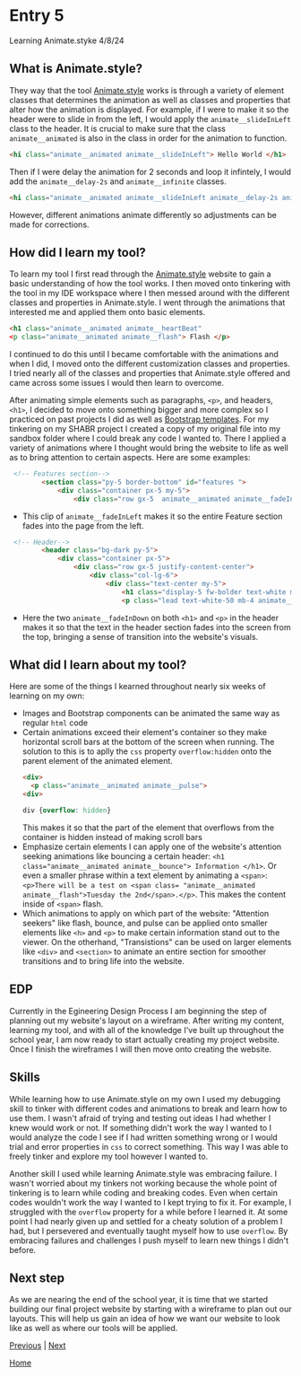 # Entry 5
Learning Animate.styke 4/8/24

## What is Animate.style?
They way that the tool [Animate.style](https://animate.style/) works is through a variety of element classes that determines the animation as well as classes and properties that alter how the animation is displayed. For example, if I were to make it so the header were to slide in from the left, I would apply the `animate__slideInLeft` class to the header. It is crucial to make sure that the class `animate__animated` is also in the class in order for the animation to function.
```html
<hi class="animate__animated animate__slideInLeft"> Hello World </h1>
```
Then if I were delay the animation for 2 seconds and loop it infintely, I would add the `animate__delay-2s` and `animate__infinite` classes.
```html
<hi class="animate__animated animate__slideInLeft animate__delay-2s animate__infinite"> Hello World </h1>
```
However, different animations animate differently so adjustments can be made for corrections.

## How did I learn my tool?
To learn my tool I first read through the [Animate.style](https://animate.style/) website to gain a basic understanding of how the tool works. I then moved onto tinkering with the tool in my IDE workspace where I then messed around with the different classes and properties in Animate.style. I went through the animations that interested me and applied them onto basic elements.
```html
<h1 class="animate__animated animate__heartBeat"
<p class="animate__animated animate__flash"> Flash </p>
```

I continued to do this until I became comfortable with the animations and when I did, I moved onto the different customization classes and properties. I tried nearly all of the classes and properties that Animate.style offered and came across some issues I would then learn to overcome.

After animating simple elements such as paragraphs, `<p>`, and headers, `<h1>`, I decided to move onto something bigger and more complex so I practiced on past projects I did as well as [Bootstrap templates](https://startbootstrap.com/themes). 
For my tinkering on my SHABR project I created a copy of my original file into my sandbox folder where I could break any code I wanted to. There I applied a variety of animations where I thought would bring the website to life as well as to bring attention to certain aspects.
Here are some examples:
```html
 <!-- Features section-->
        <section class="py-5 border-bottom" id="features ">
            <div class="container px-5 my-5">
                <div class="row gx-5  animate__animated animate__fadeInLeft">
```
* This clip of `animate__fadeInLeft` makes it so the entire Feature section fades into the page from the left.

```html
 <!-- Header-->
        <header class="bg-dark py-5">
            <div class="container px-5">
                <div class="row gx-5 justify-content-center">
                    <div class="col-lg-6">
                        <div class="text-center my-5">
                            <h1 class="display-5 fw-bolder text-white mb-2 animate__animated animate__fadeInDown">Present your business in a whole new way</h1>
                            <p class="lead text-white-50 mb-4 animate__animated animate__fadeInDown">Quickly design and customize responsive mobile-first sites with Bootstrap, the world’s most popular front-end open source toolkit!</p>
```
- Here the two `animate__fadeInDown` on both `<h1>` and `<p>` in the header makes it so that the text in the header section fades into the screen from the top, bringing a sense of transition into the website's visuals.

## What did I learn about my tool?
Here are some of the things I kearned throughout nearly six weeks of learning on my own:
- Images and Bootstrap components can be animated the same way as regular `html` code
- Certain animations exceed their element's container so they make horizontal scroll bars at the bottom of the screen when running. The solution to this is to aplly the `css` property `overflow:hidden` onto the parent element of the animated element.
  ```html
  <div>
    <p class="animate__animated animate__pulse">
  <div>
  ```
  ```css
  div {overflow: hidden}
  ```
  This makes it so that the part of the element that overflows from the container is hidden instead of making scroll bars
- Emphasize certain elements I can apply one of the website's attention seeking animations like bouncing a certain header: `<h1 class="animate__animated animate__bounce"> Information </h1>`. Or even a smaller phrase within a text element by animating a `<span>`: `<p>There will be a test on <span class= "animate__animated animate__flash">Tuesday the 2nd</span>.</p>`. This makes the content inside of `<span>` flash.
- Which animations to apply on which part of the website: "Attention seekers" like flash, bounce, and pulse can be applied onto smaller elements like `<h>` and `<p>` to make certain information stand out to the viewer. On the otherhand, "Transistions" can be used on larger elements like `<div>` and `<section>` to animate an entire section for smoother transitions and to bring life into the website.

## EDP
Currently in the Egineering Design Process I am beginning the step of planning out my website's layout on a wireframe. After writing my content, learning my tool, and with all of the knowledge I've built up throughout the school year, I am now ready to start actually creating my project website. Once I finish the wireframes I will then move onto creating the website.

## Skills
While learning how to use Animate.style on my own I used my debugging skill to tinker with different codes and animations to break and learn how to use them. I wasn't afraid of trying and testing out ideas I had whether I knew would work or not. If something didn't work the way I wanted to I would analyze the code I see if I had written something wrong or I would trial and error properties in `css` to correct something. This way I was able to freely tinker and explore my tool however I wanted to.

Another skill I used while learning Animate.style was embracing failure. I wasn't worried about my tinkers not working because the whole point of tinkering is to learn while coding and breaking codes. Even when certain codes wouldn't work the way I wanted to I kept trying to fix it. For example, I struggled with the `overflow` property for a while before I learned it. At some point I had nearly given up and settled for a cheaty solution of a problem I had, but I persevered and eventually taught myself how to use `overflow`. By embracing failures and challenges I push myself to learn new things I didn't before.

## Next step
As we are nearing the end of the school year, it is time that we started building our final project website by starting with a wireframe to plan out our layouts. This will help us gain an idea of how we want our website to look like as well as where our tools will be applied.


[Previous](entry04.md) | [Next](entry06.md)

[Home](../README.md)

